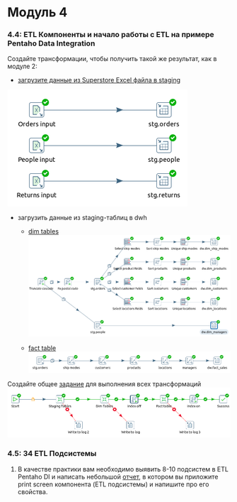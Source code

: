# Модуль 4

### 4.4: ETL Компоненты и начало работы с ETL на примере Pentaho Data Integration
Создайте трансформации, чтобы получить такой же результат, как в модуле 2:
* [загрузите данные из Superstore Excel файла в staging](4.4/etl/staging.ktr)

![staging](4.4/screenshots/staging.png)  

* загрузить данные из staging-таблиц в dwh
    * [dim tables](4.4/etl/dwh_dim.ktr)
![dim tables](4.4/screenshots/dwh_dim.png)
  
    * [fact table](4.4/etl/fact_table.ktr)
![dim tables](4.4/screenshots/fact_table.png)
      
Создайте общее [задание](4.4/etl/stg_to_dwh.kjb) для выполнения всех трансформаций
![job](4.4/screenshots/job.png)

### 4.5: 34 ETL Подсистемы
1. В качестве практики вам необходимо выявить 8-10 подсистем в ETL Pentaho DI и написать небольшой [отчет](./4.5/subsystems.md), в котором вы приложите print screen компонента (ETL подсистемы) и напишите про его свойства.

